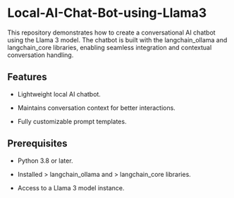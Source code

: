 # Local-AI-Chat-Bot-using-Llama3
This repository demonstrates how to create a conversational AI chatbot using the Llama 3 model. The chatbot is built with the langchain_ollama and langchain_core libraries, enabling seamless integration and contextual conversation handling.

## Features

* Lightweight local AI chatbot.

* Maintains conversation context for better interactions.

* Fully customizable prompt templates.

## Prerequisites

* Python 3.8 or later.

* Installed > langchain_ollama and > langchain_core libraries.

* Access to a Llama 3 model instance.
